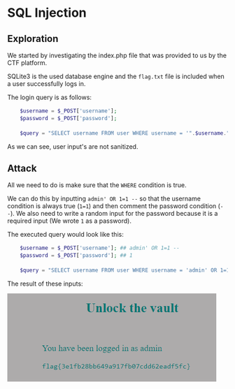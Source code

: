 # SQL Injection

## Exploration

We started by investigating the index.php file that was provided to us by the CTF platform.

SQLite3 is the used database engine and the `flag.txt` file is included when a user successfully logs in.

The login query is as follows:

```php
    $username = $_POST['username'];
    $password = $_POST['password'];

    $query = "SELECT username FROM user WHERE username = '".$username."' AND password = '".$password."'";
```

As we can see, user input's are not sanitized.

## Attack

All we need to do is make sure that the `WHERE` condition is true.

We can do this by inputting `admin' OR 1=1 --` so that the username condition is always true (`1=1`) and then comment the password condition (`--`). We also need to write a random input for the password because it is a required input (We wrote `1` as a password).

The executed query would look like this:

```php
    $username = $_POST['username']; ## admin' OR 1=1 --
    $password = $_POST['password']; ## 1

    $query = "SELECT username FROM user WHERE username = 'admin' OR 1=1 --' AND password = '1';
```

The result of these inputs:

![Alt text](../images/imagectf8-1.png)